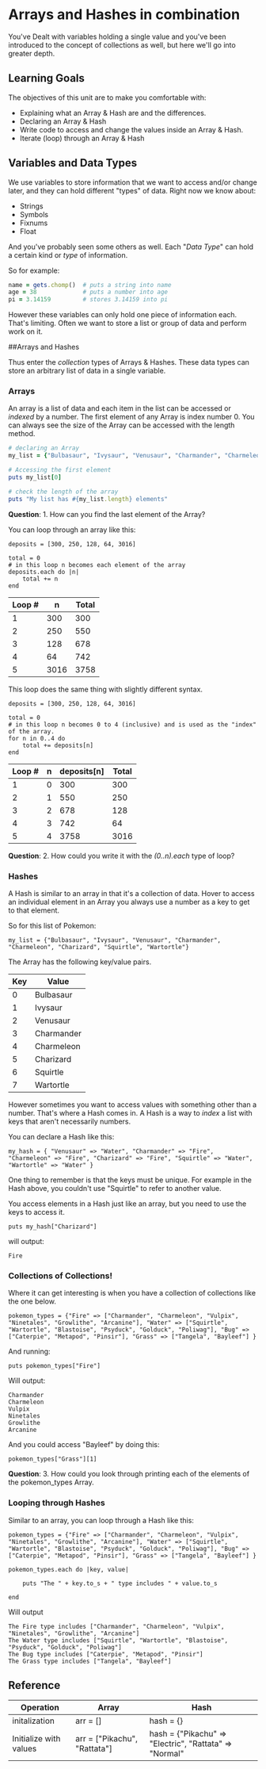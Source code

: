 # Arrays and Hashes in combination
You've Dealt with variables holding a single value and you've been introduced to the concept of collections as well, but here we'll go into greater depth.  

## Learning Goals
The objectives of this unit are to make you comfortable with:
* Explaining what an Array & Hash are and the differences.
* Declaring an Array & Hash
*  Write code to access and change the values inside an Array & Hash.
*  Iterate (loop) through an Array & Hash

## Variables and Data Types
We use variables to store information that we want to access and/or change later, and they can hold different "types" of data.  Right now we know about:
* Strings
* Symbols
* Fixnums
* Float

And you've probably seen some others as well.  Each "*Data Type*" can hold a certain kind or *type* of information.  

So for example:
```ruby
name = gets.chomp()  # puts a string into name
age = 38             # puts a number into age
pi = 3.14159		 # stores 3.14159 into pi
```

However these variables can only hold one piece of information each.  That's limiting.  Often we want to store a list or group of data and perform work on it.

##Arrays and Hashes

Thus enter the *collection* types of Arrays & Hashes.  These data types can store an arbitrary list of data in a single variable.  

### Arrays

An array is a list of data and each item in the list can be accessed or *indexed* by a number.  The first element of any Array is index number 0.  You can always see the size of the Array can be accessed with the length method.  

```ruby
# declaring an Array
my_list = {"Bulbasaur", "Ivysaur", "Venusaur", "Charmander", "Charmeleon", "Charizard", "Squirtle", "Wartortle"}

# Accessing the first element
puts my_list[0]

# check the length of the array
puts "My list has #{my_list.length} elements"
```

**Question**:  1.  How can you find the last element of the Array?

You can loop through an array like this:
```
deposits = [300, 250, 128, 64, 3016]

total = 0
# in this loop n becomes each element of the array
deposits.each do |n|
	total += n
end
```
| Loop #  |   n   |   Total   |
|---------|-------|-----------|
| 1       |  300  |    300    |
| 2       |  250  |    550    |
| 3       |  128  |    678    |
| 4       |  64   |    742    |
| 5       |  3016 |    3758   |


This loop does the same thing with slightly different syntax.  

```
deposits = [300, 250, 128, 64, 3016]

total = 0
# in this loop n becomes 0 to 4 (inclusive) and is used as the "index" of the array.
for n in 0..4 do
	total += deposits[n]
end
```
| Loop #  |   n   | deposits[n] |   Total   |
|---------|-------|-----------|--------------
| 1       |  0    |    300    |   300       |
| 2       |  1    |    550    |   250       |
| 3       |  2    |    678    |   128       |
| 4       |  3    |    742    |   64        |
| 5       |  4    |    3758   |   3016      |


**Question**: 2.  How could you write it with the *(0..n).each* type of loop?

### Hashes

A Hash is similar to an array in that it's a collection of data.  Hover to access an individual element in an Array you always use a number as a key to get to that element.

So for this list of Pokemon:
```
my_list = {"Bulbasaur", "Ivysaur", "Venusaur", "Charmander", "Charmeleon", "Charizard", "Squirtle", "Wartortle"}
```
The Array has the following key/value pairs.

| Key | Value     |
|-----|-----------|
|  0  | Bulbasaur |
|  1  | Ivysaur   |
|  2  | Venusaur  |
|  3  | Charmander|
|  4  | Charmeleon|
|  5  | Charizard |
|  6  | Squirtle  |
|  7  | Wartortle |

However sometimes you want to access values with something other than a number.  That's where a Hash comes in.  A Hash is a way to *index* a list with keys that aren't necessarily numbers.

You can declare a Hash like this:

```
my_hash = { "Venusaur" => "Water", "Charmander" => "Fire", "Charmeleon" => "Fire", "Charizard" => "Fire", "Squirtle" => "Water", "Wartortle" => "Water" }
```

One thing to remember is that the keys must be unique.  For example in the Hash above, you couldn't use "Squirtle" to refer to another value.

You access elements in a Hash just like an array, but you need to use the keys to access it.
```
puts my_hash["Charizard"]
```

will output:

```
Fire
```

### Collections of Collections!

Where it can get interesting is when you have a collection of collections like the one below.

```
pokemon_types = {"Fire" => ["Charmander", "Charmeleon", "Vulpix", "Ninetales", "Growlithe", "Arcanine"], "Water" => ["Squirtle", "Wartortle", "Blastoise", "Psyduck", "Golduck", "Poliwag"], "Bug" => ["Caterpie", "Metapod", "Pinsir"], "Grass" => ["Tangela", "Bayleef"] }
```

And running:
```
puts pokemon_types["Fire"]
```

Will output:

```
Charmander
Charmeleon
Vulpix
Ninetales
Growlithe
Arcanine
```

And you could access "Bayleef" by doing this:
```
pokemon_types["Grass"][1]
```

**Question**: 3.  How could you look through printing each of the elements of the pokemon_types Array.  

### Looping through Hashes

Similar to an array, you can loop through a Hash like this:

```
pokemon_types = {"Fire" => ["Charmander", "Charmeleon", "Vulpix", "Ninetales", "Growlithe", "Arcanine"], "Water" => ["Squirtle", "Wartortle", "Blastoise", "Psyduck", "Golduck", "Poliwag"], "Bug" => ["Caterpie", "Metapod", "Pinsir"], "Grass" => ["Tangela", "Bayleef"] }

pokemon_types.each do |key, value|

	puts "The " + key.to_s + " type includes " + value.to_s

end

```

Will output

```
The Fire type includes ["Charmander", "Charmeleon", "Vulpix", "Ninetales", "Growlithe", "Arcanine"]
The Water type includes ["Squirtle", "Wartortle", "Blastoise", "Psyduck", "Golduck", "Poliwag"]
The Bug type includes ["Caterpie", "Metapod", "Pinsir"]
The Grass type includes ["Tangela", "Bayleef"]
```



## Reference

|  Operation     | Array    |  Hash     |
|----------------|----------|-----------|
|  initalization | arr = [] | hash = {} |
| Initialize with values | arr = ["Pikachu", "Rattata"] | hash = {"Pikachu" => "Electric", "Rattata" => "Normal" |
